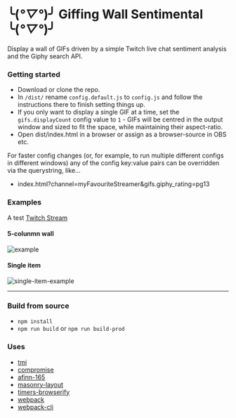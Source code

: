 # ╰(*°▽°*)╯ Giffing Wall Sentimental ╰(*°▽°*)╯

Display a wall of GIFs driven by a simple Twitch live chat sentiment analysis and the Giphy search API.

### Getting started
* Download or clone the repo. 
* In `/dist/` rename `config.default.js` to `config.js` and follow the instructions there to finish setting things up. 
* If you only want to display a single GIF at a time, set the `gifs.displayCount` config value to `1` - GIFs will be centred in the output window and sized to fit the space, while maintaining their aspect-ratio.
* Open dist/index.html in a browser or assign as a browser-source in OBS etc.


For faster config changes (or, for example, to run multiple different configs in different windows) any of the config key:value pairs can be overridden via the querystring, like...
* index.html?channel=myFavouriteStreamer&gifs.giphy_rating=pg13


### Examples

A test [Twitch Stream](https://www.twitch.tv/videos/856384544)

#### 5-colunmn wall
![example](https://mikedotalmond.co.uk/lab/giffingsentimental/gifwall.jpg)

#### Single item
![single-item-example](https://mikedotalmond.co.uk/lab/giffingsentimental/singlegif.png)


---

### Build from source
* `npm install`
* `npm run build` or `npm run build-prod`


### Uses
* [tmi](https://www.npmjs.com/package/tmi)
* [compromise](https://www.npmjs.com/package/compromise)
* [afinn-165](https://www.npmjs.com/package/afinn-165)
* [masonry-layout](https://www.npmjs.com/package/masonry-layout)
* [timers-browserify](https://www.npmjs.com/package/timers-browserify)
* [webpack](https://www.npmjs.com/package/webpack)
* [webpack-cli](https://www.npmjs.com/package/webpack-cli)

